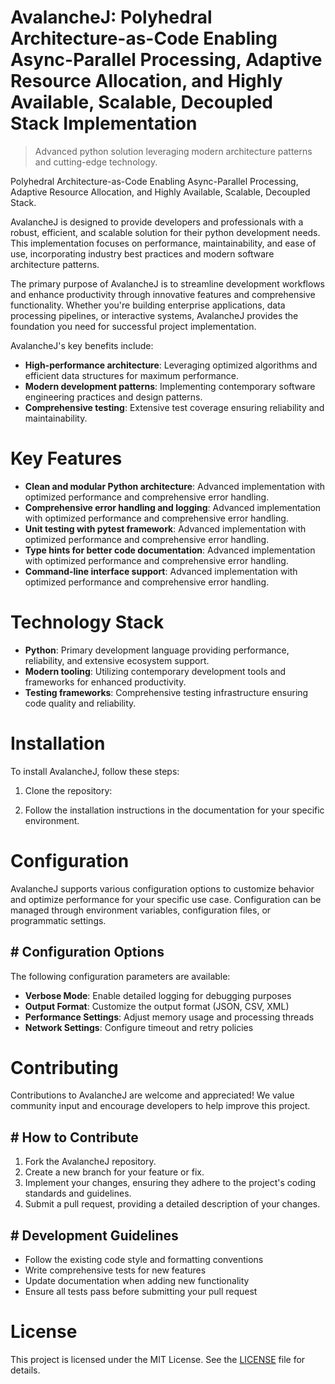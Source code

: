 <!-- fallback_AvalancheJ_20250803022037_20792 -->

# AvalancheJ: Polyhedral Architecture-as-Code Enabling Async-Parallel Processing, Adaptive Resource Allocation, and Highly Available, Scalable, Decoupled Stack Implementation
> Advanced python solution leveraging modern architecture patterns and cutting-edge technology.

Polyhedral Architecture-as-Code Enabling Async-Parallel Processing, Adaptive Resource Allocation, and Highly Available, Scalable, Decoupled Stack.

AvalancheJ is designed to provide developers and professionals with a robust, efficient, and scalable solution for their python development needs. This implementation focuses on performance, maintainability, and ease of use, incorporating industry best practices and modern software architecture patterns.

The primary purpose of AvalancheJ is to streamline development workflows and enhance productivity through innovative features and comprehensive functionality. Whether you're building enterprise applications, data processing pipelines, or interactive systems, AvalancheJ provides the foundation you need for successful project implementation.

AvalancheJ's key benefits include:

* **High-performance architecture**: Leveraging optimized algorithms and efficient data structures for maximum performance.
* **Modern development patterns**: Implementing contemporary software engineering practices and design patterns.
* **Comprehensive testing**: Extensive test coverage ensuring reliability and maintainability.

# Key Features

* **Clean and modular Python architecture**: Advanced implementation with optimized performance and comprehensive error handling.
* **Comprehensive error handling and logging**: Advanced implementation with optimized performance and comprehensive error handling.
* **Unit testing with pytest framework**: Advanced implementation with optimized performance and comprehensive error handling.
* **Type hints for better code documentation**: Advanced implementation with optimized performance and comprehensive error handling.
* **Command-line interface support**: Advanced implementation with optimized performance and comprehensive error handling.

# Technology Stack

* **Python**: Primary development language providing performance, reliability, and extensive ecosystem support.
* **Modern tooling**: Utilizing contemporary development tools and frameworks for enhanced productivity.
* **Testing frameworks**: Comprehensive testing infrastructure ensuring code quality and reliability.

# Installation

To install AvalancheJ, follow these steps:

1. Clone the repository:


2. Follow the installation instructions in the documentation for your specific environment.

# Configuration

AvalancheJ supports various configuration options to customize behavior and optimize performance for your specific use case. Configuration can be managed through environment variables, configuration files, or programmatic settings.

## # Configuration Options

The following configuration parameters are available:

* **Verbose Mode**: Enable detailed logging for debugging purposes
* **Output Format**: Customize the output format (JSON, CSV, XML)
* **Performance Settings**: Adjust memory usage and processing threads
* **Network Settings**: Configure timeout and retry policies

# Contributing

Contributions to AvalancheJ are welcome and appreciated! We value community input and encourage developers to help improve this project.

## # How to Contribute

1. Fork the AvalancheJ repository.
2. Create a new branch for your feature or fix.
3. Implement your changes, ensuring they adhere to the project's coding standards and guidelines.
4. Submit a pull request, providing a detailed description of your changes.

## # Development Guidelines

* Follow the existing code style and formatting conventions
* Write comprehensive tests for new features
* Update documentation when adding new functionality
* Ensure all tests pass before submitting your pull request

# License

This project is licensed under the MIT License. See the [LICENSE](https://github.com/gary111868/AvalancheJ/blob/main/LICENSE) file for details.
